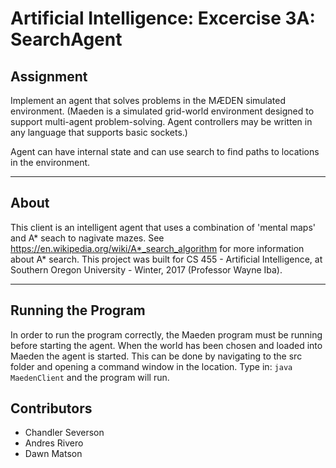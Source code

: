 # Artificial Intelligence: Excercise 3A: SearchAgent

## Assignment
Implement an agent that solves problems in the MÆDEN simulated environment.
(Maeden is a simulated grid-world environment designed to support multi-agent problem-solving.
Agent controllers may be written in any language that supports basic sockets.)

Agent can have internal state and can use search to find paths to locations in the environment.

---

## About

This client is an intelligent agent that uses a combination of 'mental maps' and A* seach to nagivate mazes.
See https://en.wikipedia.org/wiki/A*_search_algorithm for more information about A* search. 
This project was built for CS 455 - Artificial Intelligence, at Southern Oregon University - Winter, 2017 (Professor Wayne Iba).

---

## Running the Program

In order to run the program correctly, the Maeden
program must be running before starting the agent.
When the world has been chosen and loaded into Maeden
the agent is started. This can be done by navigating to
the src folder and opening a command window in the location.
Type in: `java MaedenClient` and the program will run.

## Contributors

- Chandler Severson
- Andres Rivero
- Dawn Matson

